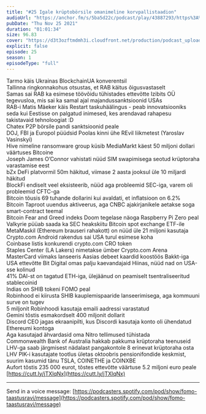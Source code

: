 ```yaml
---
title: "#25 Igale krüptobörsile omanimeline korvpallistaadion"
audioUrl: "https://anchor.fm/s/5ba5d22c/podcast/play/43887293/https%3A%2F%2Fd3ctxlq1ktw2nl.cloudfront.net%2Fstaging%2F2021-10-25%2F49e2b197-9809-bb48-b485-41292a16535b.m4a"
pubDate: "Thu Nov 25 2021"
duration: "01:01:34"
size: 96.83 
cover: "https://d3t3ozftmdmh3i.cloudfront.net/production/podcast_uploaded_episode/15275939/15275939-1637824427614-30b15ccf3a8a3.jpg"
explicit: false
episode: 25
season: 1
episodeType: "full"
---
```


Tarmo käis Ukrainas BlockchainUA konverentsil   
Tallinna ringkonnakohus otsustas, et RAB käitus õigusvastaselt   
Samas sai RAB ka esimese töövõidu tühistades ettevõtte Izibits OÜ tegevusloa, mis sai ka samal ajal majandussanktsioonid USAs   
RAB-i Matis Mäeker käis Restart taskuhäälingus - peab innovatsiooniks seda kui Eestisse on palgatud inimesed, kes arendavad rahapesu takistavaid tehnoloogiat :D   
Chatex P2P börsile pandi sanktsioonid peale   
DOJ, FBI ja Europol püüdsid Poolas kinni ühe REvil liikmetest (Yaroslav Vasinskyi)   
Hive nimeline ransomware group küsib MediaMarkt käest 50 miljoni dollari väärtuses Bitcoine   
Joseph James O’Connor vahistati nüüd SIM swapimisega seotud krüptoraha varastamise eest   
bZx DeFi platvormil 50m häkitud, viimase 2 aasta jooksul üle 10 miljardi häkitud   
BlockFi endiselt veel eksisteerib, nüüd aga probleemid SEC-iga, varem oli probleemid CFTC-ga   
Bitcoin tõusis 69 tuhande dollarini kui avaldati, et inflatsioon on 6.2%   
Bitcoin Taproot uuendus aktiveerus, aga CNBC ajakirjanikele aetakse soga smart-contract teemal   
Bitcoin Fear and Greed indeks Doom tegelase näoga Raspberry Pi Zero peal   
Valkyrie püüab saada ka SEC heakskiitu Bitcoin spot exchange ETF-ile   
MetaMaskil (Ethereum brauseri rahakott) on nüüd üle 21 miljoni kasutaja   
Crypto.com Android rakendus sai USA turul esimese koha   
Coinbase listis konkurendi crypto.com CRO token   
Staples Center (LA Lakers) nimetakse ümber Crypto.com Arena   
MasterCard viimaks lanseeris Aasias debeet kaardid koostöös Bakkt-iga   
USA ettevõtte Bit Digital omas palju kaevandajaid Hiinas, nüüd nad on USA-sse kolinud   
41% DAI-st on tagatud ETH-iga, ülejäänud on peamiselt tsentraliseeritud stablecoinid   
Indias on SHIB tokeni FOMO peal   
Robinhood ei kiirusta SHIB kauplemispaaride lanseerimisega, aga kommuuni surve on tugev   
5 miljonit Robinhoodi kasutaja emaili aadressi varastatud   
Gemini tõstis esmakordselt 400 miljonit dollarit   
Discord CEO jagas ekraanipilti, kus Discordi kasutaja konto oli ühendatud Ethereumi kontoga   
Aga kasutajad ähvardasid oma Nitro tellimused tühistada   
Commonwealth Bank of Australia hakkab pakkuma krüptoraha teenuseid   
LHV-ga saab järgmisest nädalast pangakontole 8 erinevat krüptoraha osta   
LHV PIK-i kasutajate tootlus ületas oktoobris pensionifondide keskmist, suurim kasumid tänu TSLA, COINETHE ja COINXBE   
Aufort tõstis 235 000 eurot, tõstes ettevõtte väärtuse 5.2 miljoni euro peale   
[https://cutt.ly/jTXlqNx](https://cutt.ly/jTXlqNx)  
  
---   
  
Send in a voice message: [https://podcasters.spotify.com/pod/show/fomo-taastusravi/message](https://podcasters.spotify.com/pod/show/fomo-taastusravi/message)